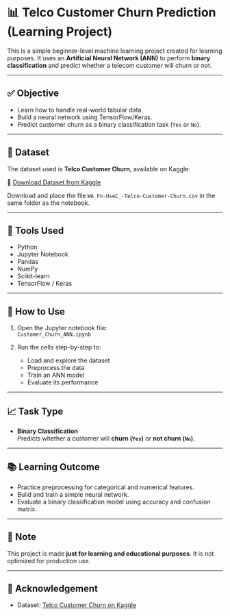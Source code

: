 # 📊 Telco Customer Churn Prediction (Learning Project)

This is a simple beginner-level machine learning project created for learning purposes. It uses an **Artificial Neural Network (ANN)** to perform **binary classification** and predict whether a telecom customer will churn or not.

---

## ✅ Objective

- Learn how to handle real-world tabular data.
- Build a neural network using TensorFlow/Keras.
- Predict customer churn as a binary classification task (`Yes` or `No`).

---

## 📁 Dataset

The dataset used is **Telco Customer Churn**, available on Kaggle:

🔗 [Download Dataset from Kaggle](https://www.kaggle.com/datasets/blastchar/telco-customer-churn)

Download and place the file `WA_Fn-UseC_-Telco-Customer-Churn.csv` in the same folder as the notebook.

---

## 🧪 Tools Used

- Python
- Jupyter Notebook
- Pandas
- NumPy
- Scikit-learn
- TensorFlow / Keras

---

## 🚀 How to Use

1. Open the Jupyter notebook file:  
   `Customer_Churn_ANN.ipynb`

2. Run the cells step-by-step to:
   - Load and explore the dataset
   - Preprocess the data
   - Train an ANN model
   - Evaluate its performance

---

## 📈 Task Type

- **Binary Classification**  
  Predicts whether a customer will **churn (`Yes`)** or **not churn (`No`)**.

---

## 📚 Learning Outcome

- Practice preprocessing for categorical and numerical features.
- Build and train a simple neural network.
- Evaluate a binary classification model using accuracy and confusion matrix.

---

## 📌 Note

This project is made **just for learning and educational purposes**. It is not optimized for production use.

---

## 🙌 Acknowledgement

- Dataset: [Telco Customer Churn on Kaggle](https://www.kaggle.com/datasets/blastchar/telco-customer-churn)
